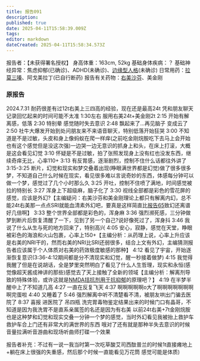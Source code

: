 ```yaml
---
title: 报告091
description: 
published: true
date: 2025-04-11T15:58:39.009Z
tags: 
editor: markdown
dateCreated: 2025-04-11T15:58:34.573Z
---
```


﻿报告者：【未获得署名授权】
身高体重：163cm, 52kg
基础身体疾病：？
基础神经异常：焦虑抑郁(已确诊)、ADHD(未确诊)、[边缘型人格](/BPD/)(未确诊)
日常用药：[拉莫三嗪](/LTG/)、阿戈美拉丁(已自行断药)
报告有关药物：[右美沙芬](/DXM/)、美金刚

### 原报告
2024.7.31
耐药很差有过12t右美上三四高的经验，现在还是最高24t 凭和朋友聊天记录回忆起来的时间可能不太准
1:30左右 服用右美24t+美金刚2t
2:15 开始有解离感，低落
2:30 特别晕 感觉随时失去意识
2:48 飘起来了...再见脑子 变成云了
2:50 社牛大爆发开始到处问朋友来不来语音聊天，特别低落开始狂哭
3:00 不知道是不是过敏，头皮和身上像蚂蚁在爬一样痒(之前吃金刚烷胺吃下去马上会开始也有这个感觉但是没这次强)一边哭一边无意识的抓身上和头，在床上打滚，大概是这会看见幻觉
3:10 怀疑是不是过敏，拍了张照发现身上没有红也没发东西，继续奇痒无比，心率110+
3:13 有反胃感，逐渐剧烈，控制不住什么话都往外讲了
3:15-3:25 断片，幻觉和现实和梦交叠着出现(睁眼满世界都是幻觉)做了很多很多梦，不知道自己什么时候在现实，看见很多难以言说奇妙的东西，体感每分钟可以做一个梦，感觉过了几个小时那么久
3:25 开吐，控制不住喷了满地，时间感觉被拉的特别长
3:27 浑身上下超级麻，脑子化了
3:30 视线全部都是彩色的雪花屏的感觉，应该是外幻?【主编疑问：右美沙芬和美金刚理论上都只有解离内幻，总不能24t右美那一点点SRI就能血清素外幻吧，要真是这样简直比[报告65](/report/RP065/)致幻还离谱好几倍啊】
3:33 整个世界全部都是彩色的，浑身麻
3:36 强烈濒死感，三分钟做梦到断片后恢复清醒了一下，见到了另一个自己?说好像死过了，浑身抖
3:46 我说了什么从生与死的地方回来了，特别高兴
4:05 安心，寂静，感觉在天堂，睁眼被彩色的海浪和火山包裹，心率上150+【主编分析：从药理上说，心率上升应该是右美的NRI干的，然而右美的NRI比SRI还弱很多，结合上文有外幻，主编猜测报告者应该属于个人体质对右美的药效极度敏感的那种】
4:12 看见了宇宙，开始逐渐恢复意识(3:36-4:12期间都是分不清现实和幻觉，醒一秒接着做梦)
4:15 我觉得我醒了但是在说胡话，全是梦里突然明白了看见了什么人生哲理，现实和永恒(感觉像超天酱成神讲的那些)感觉去了天上接触了全新的领域【主编分析：解离剂导致的特殊体验，或许这就是[NMDA拮抗剂用于抗抑郁](/NMDA%E6%8A%97%E6%8A%91%E9%83%81/)的原理吧？】
4:19 在半梦半醒中上了不知道几高
4:27 一直在反复飞天
4:37 啊啊啊啊啊o大了啊啊啊啊啊啊啊啊完蛋啦
4:40 又睡着了
5:46 强烈解离中听不清楚看不清，被朋友哄出门骗去医院了
8:37 喜报 进医院了 吊四瓶
洗完胃毒物鉴定结果出来的时候门口有晶哥，不知道是因为我洗胃不是直系亲属签的名还是因为有右美
以前24t右美+7t金刚烷胺也是这种梦和幻觉和现实交叠一分钟一个梦的感觉，当时外幻看见我被抬上救护车救护车合上门还有非常大的满世界的东西
哦对了还有就是那种半失去意识的时候音量拉满听音游曲和现场听曲师打碟一个效果

报告者补充：不过有一说一我当时第一次吃草酸艾司西酞普兰的时候1t直接瘫地上+躺在床上很强的失重感，然后那个时候一直能看见万花筒 感觉可能是体质)
